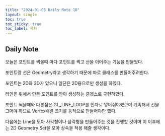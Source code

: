 ```yaml
---
title: "2024-01-05 Daily Note 18"
layout: single
toc: true
toc_sticky: true
toc_label: 목차
---
```


## Daily Note

오늘은 포인트를 찍을때 마다 포인트를 찍고 선을 이어주는 기능을 만들었다.

포인트랑 선은 Geometry라고 생각하기 때문에 따로 클래스를 만들어주려한다.

포인트는 2D와 3D가 있으니 일단은 2D용으로만 생성을 하였다.

라인은 위에서 만든 포인트를 받아 생성하는 클래스로 구현하였다.

포인트 찍을때와 다른점은 GL_LINE_LOOP를 인자로 넣어줘야했으며 계속해서 선을 그어야 하므로 Vertex배열 크기를 동적으로 만들어야만 했다.

다음에는 Line을 모아 사각형이나 삼각형을 만들어주는 것을 진행할 것이며 이 이후에는 2D Geometry Set을 모아 상속을 적용 해줄 생각이다.